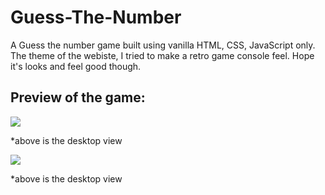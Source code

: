 # Guess-The-Number
<p>A Guess the number game built using vanilla HTML, CSS, JavaScript only. The theme of the webiste, I tried to make a retro game console feel. Hope it's looks and feel good though.</p>
<h2>Preview of the game:</h2>
<img src="./assets/">
<p>*above is the desktop view</p>
<img src="./assets/">
<p>*above is the desktop view</p>
